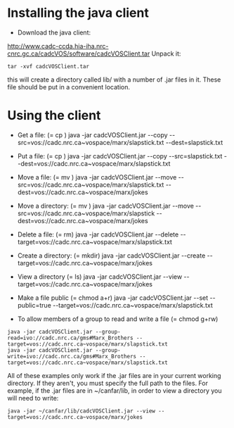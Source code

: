 Installing the java client
==========================

-   Download the java client:

[<http://www.cadc-ccda.hia-iha.nrc-cnrc.gc.ca/cadcVOS/software/cadcVOSClient.tar>](http://www.cadc-ccda.hia-iha.nrc-cnrc.gc.ca/cadcVOS/software/cadcVOSClient.tar) Unpack it:

    tar -xvf cadcVOSClient.tar

this will create a directory called lib/ with a number of .jar files in it. These file should be put in a convenient location.

Using the client
================

-   Get a file: (= cp <vospace> <here>)
        java -jar cadcVOSClient.jar --copy --src=vos://cadc.nrc.ca~vospace/marx/slapstick.txt --dest=slapstick.txt

-   Put a file: (= cp <here> <vospace>)
        java -jar cadcVOSClient.jar --copy --src=slapstick.txt --dest=vos://cadc.nrc.ca~vospace/marx/slapstick.txt

-   Move a file: (= mv <vospace> <vospace>)
        java -jar cadcVOSClient.jar --move --src=vos://cadc.nrc.ca~vospace/marx/slapstick.txt --dest=vos://cadc.nrc.ca~vospace/marx/jokes

-   Move a directory: (= mv <vospace> <vospace>)
        java -jar cadcVOSClient.jar --move --src=vos://cadc.nrc.ca~vospace/marx/slapstick --dest=vos://cadc.nrc.ca~vospace/marx/jokes

-   Delete a file: (= rm)
         java -jar cadcVOSClient.jar --delete --target=vos://cadc.nrc.ca~vospace/marx/slapstick.txt

-   Create a directory: (= mkdir)
         java -jar cadcVOSClient.jar --create --target=vos://cadc.nrc.ca~vospace/marx/jokes 

-   View a directory (= ls)
         java -jar cadcVOSClient.jar --view --target=vos://cadc.nrc.ca~vospace/marx/jokes 

-   Make a file public (= chmod a+r)
         java -jar cadcVOSClient.jar --set --public=true --target=vos://cadc.nrc.ca~vospace/marx/slapstick.txt  

-   To allow members of a group to read and write a file (= chmod g+rw)

<!-- -->

    java -jar cadcVOSClient.jar --group-read=ivo://cadc.nrc.ca/gms#Marx_Brothers --target=vos://cadc.nrc.ca~vospace/marx/slapstick.txt 
    java -jar cadcVOSClient.jar --group-write=ivo://cadc.nrc.ca/gms#Marx_Brothers --target=vos://cadc.nrc.ca~vospace/marx/slapstick.txt 

All of these examples only work if the .jar files are in your current working directory. If they aren't, you must specify the full path to the files. For example, if the .jar files are in \~/canfar/lib, in order to view a directory you will need to write:

    java -jar ~/canfar/lib/cadcVOSClient.jar --view --target=vos://cadc.nrc.ca~vospace/marx/jokes
